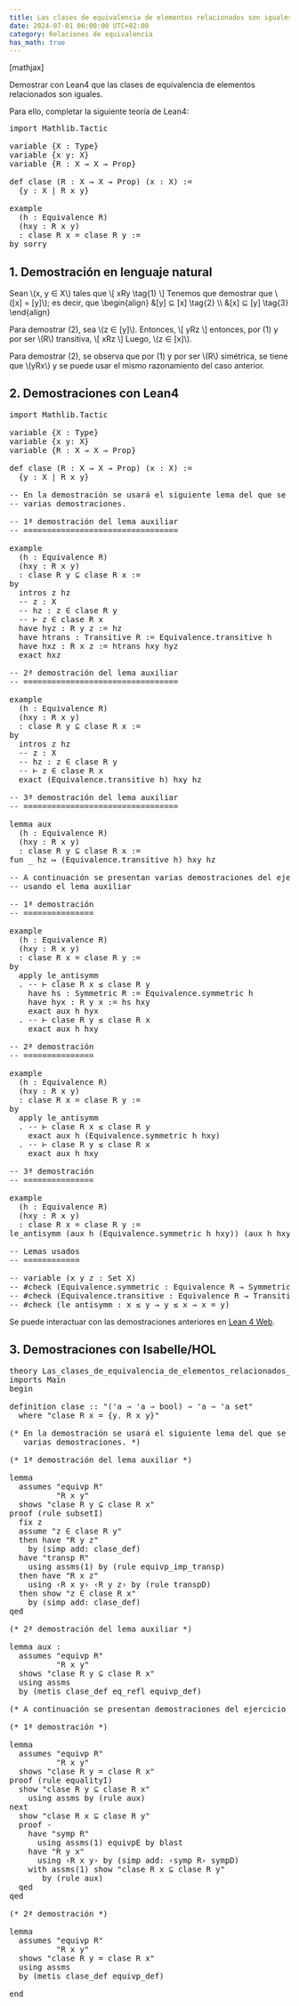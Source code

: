 ```yaml
---
title: Las clases de equivalencia de elementos relacionados son iguales
date: 2024-07-01 06:00:00 UTC+02:00
category: Relaciones de equivalencia
has_math: true
---
```


[mathjax]

Demostrar con Lean4 que las clases de equivalencia de elementos relacionados son iguales.

Para ello, completar la siguiente teoría de Lean4:

<pre lang="lean">
import Mathlib.Tactic

variable {X : Type}
variable {x y: X}
variable {R : X → X → Prop}

def clase (R : X → X → Prop) (x : X) :=
  {y : X | R x y}

example
  (h : Equivalence R)
  (hxy : R x y)
  : clase R x = clase R y :=
by sorry
</pre>
<!--more-->

<h2>1. Demostración en lenguaje natural</h2>

Sean \\(x, y ∈ X\\) tales que
\\[ xRy \\tag{1} \\]
Tenemos que demostrar que \\([x] = [y]\\); es decir, que
\\begin{align}
   &[y] ⊆ [x] \\tag{2} \\\\
   &[x] ⊆ [y] \\tag{3}
\\end{align}

Para demostrar (2), sea \\(z ∈ [y]\\). Entonces,
\\[ yRz \\]
entonces, por (1) y por ser \\(R\\) transitiva,
\\[ xRz \\]
Luego, \\(z ∈ [x]\\).

Para demostrar (2), se observa que por (1) y por ser \\(R\\) simétrica, se tiene que \\(yRx\\) y se puede usar el mismo razonamiento del caso anterior.

<h2>2. Demostraciones con Lean4</h2>

<pre lang="lean">
import Mathlib.Tactic

variable {X : Type}
variable {x y: X}
variable {R : X → X → Prop}

def clase (R : X → X → Prop) (x : X) :=
  {y : X | R x y}

-- En la demostración se usará el siguiente lema del que se presentan
-- varias demostraciones.

-- 1ª demostración del lema auxiliar
-- =================================

example
  (h : Equivalence R)
  (hxy : R x y)
  : clase R y ⊆ clase R x :=
by
  intros z hz
  -- z : X
  -- hz : z ∈ clase R y
  -- ⊢ z ∈ clase R x
  have hyz : R y z := hz
  have htrans : Transitive R := Equivalence.transitive h
  have hxz : R x z := htrans hxy hyz
  exact hxz

-- 2ª demostración del lema auxiliar
-- =================================

example
  (h : Equivalence R)
  (hxy : R x y)
  : clase R y ⊆ clase R x :=
by
  intros z hz
  -- z : X
  -- hz : z ∈ clase R y
  -- ⊢ z ∈ clase R x
  exact (Equivalence.transitive h) hxy hz

-- 3ª demostración del lema auxiliar
-- =================================

lemma aux
  (h : Equivalence R)
  (hxy : R x y)
  : clase R y ⊆ clase R x :=
fun _ hz ↦ (Equivalence.transitive h) hxy hz

-- A continuación se presentan varias demostraciones del ejercicio
-- usando el lema auxiliar

-- 1ª demostración
-- ===============

example
  (h : Equivalence R)
  (hxy : R x y)
  : clase R x = clase R y :=
by
  apply le_antisymm
  . -- ⊢ clase R x ≤ clase R y
    have hs : Symmetric R := Equivalence.symmetric h
    have hyx : R y x := hs hxy
    exact aux h hyx
  . -- ⊢ clase R y ≤ clase R x
    exact aux h hxy

-- 2ª demostración
-- ===============

example
  (h : Equivalence R)
  (hxy : R x y)
  : clase R x = clase R y :=
by
  apply le_antisymm
  . -- ⊢ clase R x ≤ clase R y
    exact aux h (Equivalence.symmetric h hxy)
  . -- ⊢ clase R y ≤ clase R x
    exact aux h hxy

-- 3ª demostración
-- ===============

example
  (h : Equivalence R)
  (hxy : R x y)
  : clase R x = clase R y :=
le_antisymm (aux h (Equivalence.symmetric h hxy)) (aux h hxy)

-- Lemas usados
-- ============

-- variable (x y z : Set X)
-- #check (Equivalence.symmetric : Equivalence R → Symmetric R)
-- #check (Equivalence.transitive : Equivalence R → Transitive R)
-- #check (le_antisymm : x ≤ y → y ≤ x → x = y)
</pre>

Se puede interactuar con las demostraciones anteriores en [Lean 4 Web](https://live.lean-lang.org/#url=https://raw.githubusercontent.com/jaalonso/Calculemus2/main/src/Las_clases_de_equivalencia_de_elementos_relacionados_son_iguales.lean).

<h2>3. Demostraciones con Isabelle/HOL</h2>

<pre lang="isar">
theory Las_clases_de_equivalencia_de_elementos_relacionados_son_iguales
imports Main
begin

definition clase :: "('a ⇒ 'a ⇒ bool) ⇒ 'a ⇒ 'a set"
  where "clase R x = {y. R x y}"

(* En la demostración se usará el siguiente lema del que se presentan
   varias demostraciones. *)

(* 1ª demostración del lema auxiliar *)

lemma
  assumes "equivp R"
          "R x y"
  shows "clase R y ⊆ clase R x"
proof (rule subsetI)
  fix z
  assume "z ∈ clase R y"
  then have "R y z"
    by (simp add: clase_def)
  have "transp R"
    using assms(1) by (rule equivp_imp_transp)
  then have "R x z"
    using ‹R x y› ‹R y z› by (rule transpD)
  then show "z ∈ clase R x"
    by (simp add: clase_def)
qed

(* 2ª demostración del lema auxiliar *)

lemma aux :
  assumes "equivp R"
          "R x y"
  shows "clase R y ⊆ clase R x"
  using assms
  by (metis clase_def eq_refl equivp_def)

(* A continuación se presentan demostraciones del ejercicio *)

(* 1ª demostración *)

lemma
  assumes "equivp R"
          "R x y"
  shows "clase R y = clase R x"
proof (rule equalityI)
  show "clase R y ⊆ clase R x"
    using assms by (rule aux)
next
  show "clase R x ⊆ clase R y"
  proof -
    have "symp R"
      using assms(1) equivpE by blast
    have "R y x"
      using ‹R x y› by (simp add: ‹symp R› sympD)
    with assms(1) show "clase R x ⊆ clase R y"
       by (rule aux)
  qed
qed

(* 2ª demostración *)

lemma
  assumes "equivp R"
          "R x y"
  shows "clase R y = clase R x"
  using assms
  by (metis clase_def equivp_def)

end
</pre>
